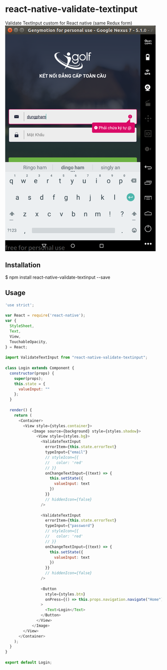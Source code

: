 # react-native-validate-textinput
Validate TextInput custom for React native (same Redux form)
![validate-textinput](https://github.com/trungdung247/react-native-validate-textinput/blob/master/login_screen.png)
## Installation
$ npm install react-native-validate-textinput --save
## Usage

```javascript
'use strict';

var React = require('react-native');
var {
  StyleSheet,
  Text,
  View,
  TouchableOpacity,
} = React;

import ValidateTextInput from "react-native-validate-textinput";

class Login extends Component {
  constructor(props) {
    super(props);
    this.state = {
      valueInput: ""
    };
  }

  render() {
    return (
      <Container>
        <View style={styles.container}>
            <Image source={background} style={styles.shadow}>
              <View style={styles.bg}>
                <ValidateTextInput
                  errorItem={this.state.errorText}
                  typeInput={"email"}
                  // styleIcon={{
                  //   color: 'red'
                  // }}
                  onChangeTextInput={(text) => {
                    this.setState({
                      valueInput: text
                    })
                  }}
                  // hiddenIcon={false}
                />

                <ValidateTextInput
                  errorItem={this.state.errorText}
                  typeInput={"password"}
                  // styleIcon={{
                  //   color: 'red'
                  // }}
                  onChangeTextInput={(text) => {
                    this.setState({
                      valueInput: text
                    })
                  }}
                  // hiddenIcon={false}
                />

                <Button
                  style={styles.btn}
                  onPress={() => this.props.navigation.navigate("Home")}
                >
                  <Text>Login</Text>
                </Button>
              </View>
            </Image>
        </View>
      </Container>
    );
  }
}

export default Login;
```

